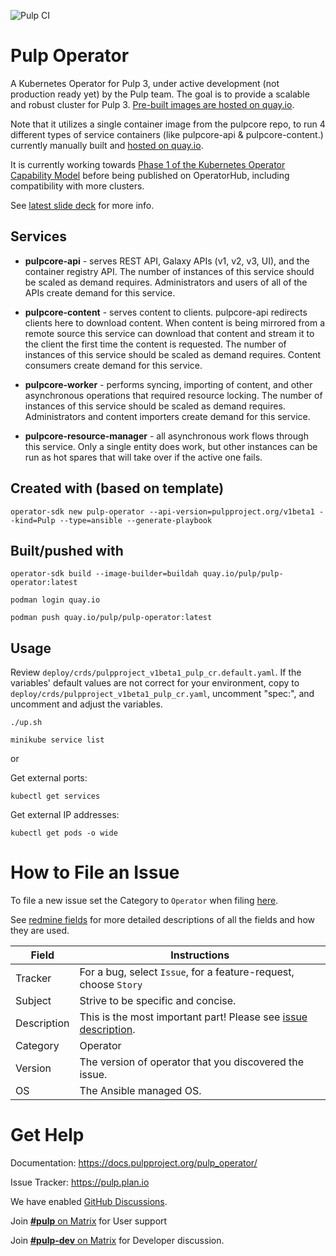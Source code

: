 ![Pulp CI](https://github.com/pulp/pulp-operator/workflows/Pulp%20CI/badge.svg)

# Pulp Operator

A Kubernetes Operator for Pulp 3, under active development (not production ready yet) by the Pulp team. The goal is to provide a scalable and robust cluster for Pulp 3. [Pre-built images are hosted on quay.io](https://quay.io/repository/pulp/pulp-operator).

Note that it utilizes a single container image from the pulpcore repo, to run 4 different types of service containers (like pulpcore-api & pulpcore-content.) currently manually built and [hosted on quay.io](https://quay.io/repository/pulp/pulp).

It is currently working towards [Phase 1 of the Kubernetes Operator Capability Model](https://blog.openshift.com/top-kubernetes-operators-advancing-across-the-operator-capability-model/) before being published on OperatorHub, including compatibility with more clusters.

See [latest slide deck](http://people.redhat.com/mdepaulo/presentations/Introduction%20to%20pulp-operator.pdf) for more info.

## Services

- **pulpcore-api** - serves REST API, Galaxy APIs (v1, v2, v3, UI), and the container registry API. The number of instances of this service should be scaled as demand requires.  Administrators and users of all of the APIs create demand for this service.


- **pulpcore-content** - serves content to clients. pulpcore-api redirects clients here to download content. When content is being mirrored from a remote source this service can download that content and stream it to the client the first time the content is requested. The number of instances of this service should be scaled as demand requires. Content consumers create demand for this service.


- **pulpcore-worker** - performs syncing, importing of content, and other asynchronous operations that required resource locking. The number of instances of this service should be scaled as demand requires. Administrators and content importers create demand for this service.


- **pulpcore-resource-manager** - all asynchronous work flows through this service. Only a single entity does work, but other instances can be run as hot spares that will take over if the active one fails.

## Created with (based on template)
`operator-sdk new pulp-operator --api-version=pulpproject.org/v1beta1 --kind=Pulp --type=ansible --generate-playbook`

## Built/pushed with
`operator-sdk build --image-builder=buildah quay.io/pulp/pulp-operator:latest`

`podman login quay.io`

`podman push quay.io/pulp/pulp-operator:latest`

## Usage

Review `deploy/crds/pulpproject_v1beta1_pulp_cr.default.yaml`. If the variables' default values are not correct for your environment, copy to `deploy/crds/pulpproject_v1beta1_pulp_cr.yaml`, uncomment "spec:", and uncomment and adjust the variables.

`./up.sh`

`minikube service list`

or

Get external ports:

`kubectl get services`

Get external IP addresses:

`kubectl get pods -o wide`


# How to File an Issue

To file a new issue set the Category to `Operator` when filing [here](https://pulp.plan.io/projects/pulp/issues/new).

See [redmine fields](https://docs.pulpproject.org/bugs-features.html#redmine-fields) for more detailed
descriptions of all the fields and how they are used.

| Field | Instructions |
| ----- | ----------- |
| Tracker | For a bug, select `Issue`, for a feature-request, choose `Story` |
| Subject | Strive to be specific and concise. |
| Description | This is the most important part! Please see [issue description](https://docs.pulpproject.org/bugs-features.html#issue-description). |
| Category | Operator |
| Version | The version of operator that you discovered the issue. |
| OS | The Ansible managed OS. |


# Get Help

Documentation: https://docs.pulpproject.org/pulp_operator/

Issue Tracker: https://pulp.plan.io

We have enabled [GitHub Discussions](https://github.com/pulp/community/discussions).

Join [**#pulp** on Matrix](https://matrix.to/#/!HWvLQmBGVPfJfTQBAu:matrix.org?via=libera.chat&via=matrix.org&via=ctrl-c.liu.se) for User support

Join [**#pulp-dev** on Matrix](https://matrix.to/#/!aVApiNMtnstWbwDcVU:matrix.org?via=libera.chat&via=matrix.org&via=ctrl-c.liu.se) for Developer discussion.
